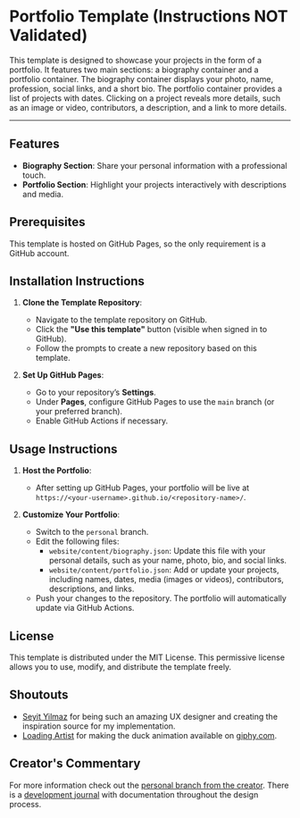 # Portfolio Template (Instructions NOT Validated)

This template is designed to showcase your projects in the form of a portfolio. It features two main sections: a biography container and a portfolio container. The biography container displays your photo, name, profession, social links, and a short bio. The portfolio container provides a list of projects with dates. Clicking on a project reveals more details, such as an image or video, contributors, a description, and a link to more details.

---

## Features

- **Biography Section**: Share your personal information with a professional touch.
- **Portfolio Section**: Highlight your projects interactively with descriptions and media.

## Prerequisites

This template is hosted on GitHub Pages, so the only requirement is a GitHub account.

## Installation Instructions

1. **Clone the Template Repository**:
   - Navigate to the template repository on GitHub.
   - Click the **"Use this template"** button (visible when signed in to GitHub).
   - Follow the prompts to create a new repository based on this template.

2. **Set Up GitHub Pages**:
   - Go to your repository’s **Settings**.
   - Under **Pages**, configure GitHub Pages to use the `main` branch (or your preferred branch).
   - Enable GitHub Actions if necessary.

## Usage Instructions

1. **Host the Portfolio**:
   - After setting up GitHub Pages, your portfolio will be live at `https://<your-username>.github.io/<repository-name>/`.

2. **Customize Your Portfolio**:
   - Switch to the `personal` branch.
   - Edit the following files:
     - `website/content/biography.json`: Update this file with your personal details, such as your name, photo, bio, and social links.
     - `website/content/portfolio.json`: Add or update your projects, including names, dates, media (images or videos), contributors, descriptions, and links.
   - Push your changes to the repository. The portfolio will automatically update via GitHub Actions.

## License

This template is distributed under the MIT License. This permissive license allows you to use, modify, and distribute the template freely.

## Shoutouts

- [Seyit Yilmaz](https://www.seyityilmaz.com/) for being such an amazing UX designer and creating the inspiration source for my implementation.
- [Loading Artist](https://loadingartist.com/) for making the duck animation available on [giphy.com](https://giphy.com/stickers/happy-dance-cartoon-NdfUg7dmNlUOafGeW0).

## Creator's Commentary

For more information check out the [personal branch from the creator](https://github.com/ZuliusRoolf/portfolio-template/tree/personal). There is a [development journal](https://github.com/ZuliusRoolf/portfolio-template/blob/personal/JOURNAL.md) with documentation throughout the design process.
